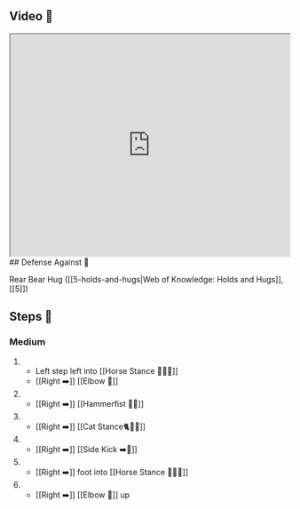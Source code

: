 ## Video 🎥

<iframe src="https://www.youtube.com/embed/UVCWYqMgxPQ?start=38&end=123" width="100%" height="400"></iframe>
## Defense Against 🤺

Rear Bear Hug ([[5-holds-and-hugs|Web of Knowledge: Holds and Hugs]], [[5]])

## Steps 👣

### Medium

1.  - Left step left into [[Horse Stance 🏇🧍‍♂️]]
    - [[Right ➡️]] [[Elbow 💪]]
2.  - [[Right ➡️]] [[Hammerfist 🔨✊]]
3.  - [[Right ➡️]] [[Cat Stance🐈🧍‍♂️]]
4.  - [[Right ➡️]] [[Side Kick ➡️🦵]]
5.  - [[Right ➡️]] foot into [[Horse Stance 🏇🧍‍♂️]]
6.  - [[Right ➡️]] [[Elbow 💪]] up
